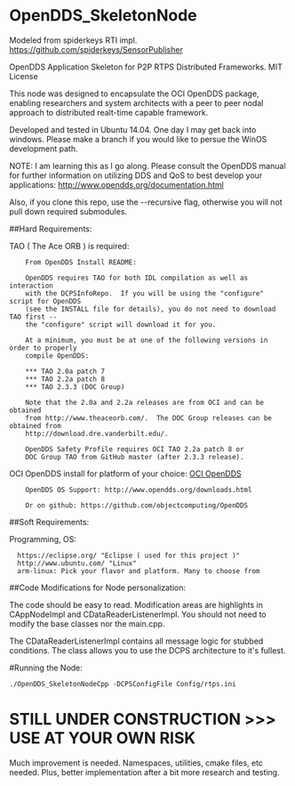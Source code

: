 # OpenDDS_SkeletonNode

Modeled from spiderkeys RTI impl. https://github.com/spiderkeys/SensorPublisher

OpenDDS Application Skeleton for P2P RTPS Distributed Frameworks. MIT License

This node was designed to encapsulate the OCI OpenDDS package, enabling researchers and system architects with a peer to peer nodal 
approach to distributed realt-time capable framework.

Developed and tested in Ubuntu 14.04. One day I may get back into windows. Please make a branch if you would like to persue the WinOS
development path.

   NOTE: I am learning this as I go along. Please consult the OpenDDS manual for further information on utilizing DDS and 
   QoS to best develop your applications: http://www.opendds.org/documentation.html
   
   Also, if you clone this repo, use the --recursive flag, otherwise you will not pull down required submodules.

##Hard Requirements:

   TAO ( The Ace ORB ) is required:

		From OpenDDS Install README:

		OpenDDS requires TAO for both IDL compilation as well as interaction
		with the DCPSInfoRepo.  If you will be using the "configure" script for OpenDDS
		(see the INSTALL file for details), you do not need to download TAO first --
		the "configure" script will download it for you.
		
		At a minimum, you must be at one of the following versions in order to properly
		compile OpenDDS:
		
		*** TAO 2.0a patch 7
		*** TAO 2.2a patch 8
		*** TAO 2.3.3 (DOC Group)
		
		Note that the 2.0a and 2.2a releases are from OCI and can be obtained
		from http://www.theaceorb.com/.  The DOC Group releases can be obtained from
		http://download.dre.vanderbilt.edu/.
		
		OpenDDS Safety Profile requires OCI TAO 2.2a patch 8 or
		DOC Group TAO from GitHub master (after 2.3.3 release).

   OCI OpenDDS install for platform of your choice: [OCI OpenDDS](http://www.ociweb.com/products/opendds/)
		
      	OpenDDS OS Support: http://www.opendds.org/downloads.html 
      
      	Or on github: https://github.com/objectcomputing/OpenDDS
	
##Soft Requirements:

   Programming, OS:
      
      https://eclipse.org/ "Eclipse ( used for this project )"
      http://www.ubuntu.com/ "Linux"
      arm-linux: Pick your flavor and platform. Many to choose from

##Code Modifications for Node personalization:

  The code should be easy to read. Modification areas are highlights in CAppNodeImpl and CDataReaderListenerImpl. You should not
  need to modify the base classes nor the main.cpp. 
  
  The CDataReaderListenerImpl contains all message logic for stubbed conditions. The class allows you to use the DCPS architecture to
  it's fullest.

#Running the Node:

    ./OpenDDS_SkeletonNodeCpp -DCPSConfigFile Config/rtps.ini

# STILL UNDER CONSTRUCTION >>> USE AT YOUR OWN RISK

Much improvement is needed. Namespaces, utilities, cmake files, etc needed. Plus, better implementation
after a bit more research and testing.